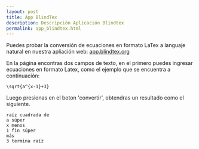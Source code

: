 ```yaml
---
layout: post
title: App BlindTex
description: Descripción Aplicación Blindtex
permalink: app_blindtex.html
---
```

Puedes probar la conversión de ecuaciones en formato LaTex a languaje natural en nuestra apliación web: [app.blindtex.org](http://app.blindtex.org)

En la página encontras dos campos de texto, en el primero puedes ingresar ecuaciones en formato Latex, como el ejemplo que se encuentra a continuación:
```
\sqrt{a^{x-1}+3}
```
Luego presionas en el boton 'convertir', obtendras un resultado como el siguiente.
```
raíz cuadrada de
a súper
x menos
1 fin súper
más
3 termina raíz               
```
